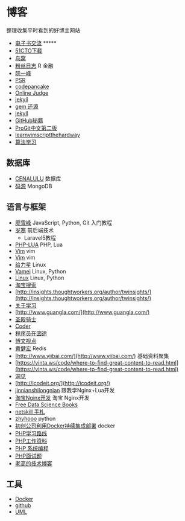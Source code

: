 # 博客

整理收集平时看到的好博主网站

- [电子书交流](http://www.salttiger.com/archives/) *****
- [51CTO下载](http://down.51cto.com/)
- [鸟窝](http://colobu.com/)
- [粉丝日志](http://blog.fens.me/) R 金融
- [阮一峰](http://www.ruanyifeng.com/blog/)
- [PSR](http://segmentfault.com/a/1190000002521577)
- [codepancake](http://codepancake.com/the-best-programming-books-of-september-2015/)
- [Online Judge](http://www.smartoj.com/)
- [jekyii](http://www.cnblogs.com/purediy/archive/2013/03/07/2948892.html)
- [gem 还源](http://www.bubuko.com/infodetail-739997.html)
- [jekyll](http://michaelchelen.net/81fa/install-jekyll-2-ubuntu-14-04/)
- [GitHub秘籍](https://snowdream86.gitbooks.io/github-cheat-sheet/content/zh/index.html)
- [ProGit中文第二版](http://git-scm.com/book/zh/v2)
- [learnvimscriptthehardway](http://learnvimscriptthehardway.stevelosh.com/)
- [算法学习](http://mp.weixin.qq.com/s?__biz=MzA3NDM1NjUwMQ==&mid=209857692&idx=1&sn=ebb4dd27bf3aa6d9682bc486f861020b&scene=23&srcid=10127ONo39i7FkXF8EoVgZ4L#rd)

## 数据库

- [CENALULU](http://cenalulu.github.io/) 数据库
- [码源](http://codefrom.com/t/mongodb%E4%BB%8E%E5%85%A5%E9%97%A8%E5%88%B0%E7%B2%BE%E9%80%9A%E7%B3%BB%E5%88%97%E4%B8%93%E9%A2%98) MongoDB

## 语言与框架

- [廖雪峰](http://www.liaoxuefeng.com/) JavaScript, Python, Git 入门教程
- [岁寒](http://lvwenhan.com/) 前后端技术
    + Laravel5教程
- [PHP-LUA](http://rmingwang.com/) PHP, Lua
- [Vim](http://www.boiajs.com/tags/vim/) vim
- [Vim](http://tieba.baidu.com/p/2859253088) vim
- [给力星](http://www.powerxing.com/) Linux
- [Vamei](http://www.cnblogs.com/vamei/) Linux, Python
- [Linux](http://www.cnblogs.com/peida/) Linux, Python
- [淘宝搜索](http://www.searchtb.com/)
- [http://insights.thoughtworkers.org/author/twinsights/](http://insights.thoughtworkers.org/author/twinsights/)
- [关于学习](http://liguanglei.name/blogs/)
- [http://www.guangla.com/](http://www.guangla.com/)
- [圣殿骑士](http://www.cnblogs.com/KnightsWarrior/)
- [Coder](http://info.9iphp.com/)
- [程序员在囧途](http://www.jtthink.com/)
- [博文视点](http://blog.csdn.net/broadview2006)
- [黄健宏](http://huangz.me/) Redis
- [http://www.yiibai.com/](http://www.yiibai.com/) 基础资料聚集
- [https://vinta.ws/code/where-to-find-great-content-to-read.html](https://vinta.ws/code/where-to-find-great-content-to-read.html)
- [洞见](http://insights.thoughtworkers.org/)
- [http://icodeit.org/](http://icodeit.org/)
- [jinnianshilongnian](http://jinnianshilongnian.iteye.com/category/333854) 跟我学Nginx+Lua开发
- [淘宝Nginx开发](http://tengine.taobao.org/book/index.html#id3) 淘宝 Nginx开发
- [Free Data Science Books](http://www.learndatasci.com/free-books/)
- [netskill 手札](http://netkiller.github.io/)
- [zhyhooo](http://www.cnblogs.com/naive/) python
- [初创公司利用Docker持续集成部署](http://dockone.io/article/671) docker
- [PHP学习路线](http://php.itcast.cn/subject/phpstudypath/index.shtml?1509dzwedmphp)
- [PHP工作资料](http://bbs.itcast.cn/thread-25872-1-1.html?1509dzwedmphp)
- [PHP 系统编程](http://rango.swoole.com/php%E7%B3%BB%E7%BB%9F%E7%BC%96%E7%A8%8B)
- [PHP面试题](http://www.cnblogs.com/zyf-zhaoyafei/p/4828358.html)
- [老高的技术博客](http://www.phpgao.com/html_tag_clear.html)

## 工具

- [Docker](http://dockerpool.com/static/books/docker_practice/index.html)
- [github](https://github.com/justjavac/free-programming-books-zh_CN)
- [UML](http://creately.com/)
